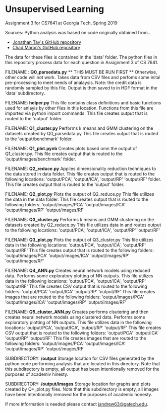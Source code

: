 # Unsupervised Learning
Assignment 3 for CS7641 at Georgia Tech, Spring 2019

Sources:
Python analysis was based on code originally obtained from...
 - [Jonathan Tay's GitHub repository](https://github.com/JonathanTay/CS-7641-assignment-3) 
 - [Chad Maron's GotHub repository](https://github.com/cmaron/CS-7641-assignments/tree/master/assignment3)


The data for these files is contained in the 'data' folder. The python files in this repository 
process data for each question in Assignment 3 of CS 7641.

FILENAME : **Q0_parsedata.py**
    ** THIS MUST BE RUN FIRST ** Otherwise, other code will not work.
    Takes data from CSV files and perfoms some inital pre-processing to meet needs of analaysis.
    Note: the credit data is randomly sampled by this file.
    Output is then saved to in HDF format in the 'data' subdirectory.

FILENAME: **helper.py**
    This file contains class definitions and basic functions used for anlayis by other files in this location. Functions from this file are imported via python import commands. This file creates output that is routed to the 'output' folder.

FILENAME: **Q1_cluster.py**
    Performs k means and GMM clustering on the datasets created by Q0_parsedata.py
    This file creates output that is routed to the 'output/benchmark' folder.

FILENAME: **Q1_plot.pynb**
    Creates plots based omn the output of Q1_cluster.py.
    This file creates output that is routed to the 'output/images/benchmark' folder.
    
FILENAME: **Q2_reduce.py**
    Applies dimensionality reduction techniques to the data stored in data folder.
    This file creates output that is routed to the following locations:
        'output/PCA', 
        'output/ICA', 
        'output/RP'
        'output/RF'
       folder. This file creates output that is routed to the 'output' folder.

FILENAME: **Q2_plot.py**
    Plots the output of Q2_reduce.py
    This file utilizes the data in the data folder.
    This file creates output that is routed to the following folders:
        'output/images/PCA' 
        'output/images/ICA' 
        'output/images/RP' 
        'output/images/RF' 


FILENAME: **Q3_cluster.py**
    Performs k means and GMM clustering on the datasets created by Q2_reduce.py
    This file utilizes data in and routes output to the following locations:
        'output/PCA', 
        'output/ICA', 
        'output/RP'
        'output/RF'

FILENAME: **Q3_plot.py**
    Plots the output of Q3_cluster.py
    This file utilizes data in the following locations:
        'output/PCA', 
        'output/ICA', 
        'output/RP'
        'output/RF'
    This file creates output that is routed to the following folders:
        'output/images/PCA' 
        'output/images/ICA' 
        'output/images/RP' 
        'output/images/RF' 

FILENAME: **Q4_ANN.py**
    Creates neural network models using reduced data. Performs some exploratory plotting of NN outputs.
    This file utilizes data in the following locations:
        'output/PCA', 
        'output/ICA', 
        'output/RP'
        'output/RF'
    This file creates CSV output that is routed to the following folders:
        'output/PCA' 
        'output/ICA' 
        'output/RP' 
        'output/RF' 
    This file creates images that are routed to the following folders:
        'output/images/PCA' 
        'output/images/ICA' 
        'output/images/RP' 
        'output/images/RF' 

FILENAME: **Q5_cluster_ANN.py**
    Creates performs clsutering and then creates neural network models using clustered data. 
    Performs some exploratory plotting of NN outputs.
    This file utilizes data in the following locations:
        'output/PCA', 
        'output/ICA', 
        'output/RP'
        'output/RF'
    This file creates CSV output that is routed to the following folders:
        'output/PCA' 
        'output/ICA' 
        'output/RP' 
        'output/RF' 
    This file creates images that are routed to the following folders:
        'output/images/PCA' 
        'output/images/ICA' 
        'output/images/RP' 
        'output/images/RF' 

SUBDIRECTORY: **/output** 
    Storage location for CSV files generated by the python code performing analysis that are located in this directory. Note that this subdirectory is empty, all output has been intentionally removed for the purposes of academiv hinesty.

SUBDIRECTORY: **/output/images**
    Storage location for graphs and plots created by Q*_plot.py files. Note that this subdirectory is empty, all images have been intentionally removed for the purposes of academic honesty.

If more information is needed please contact jandrew63@gatech.edu.


